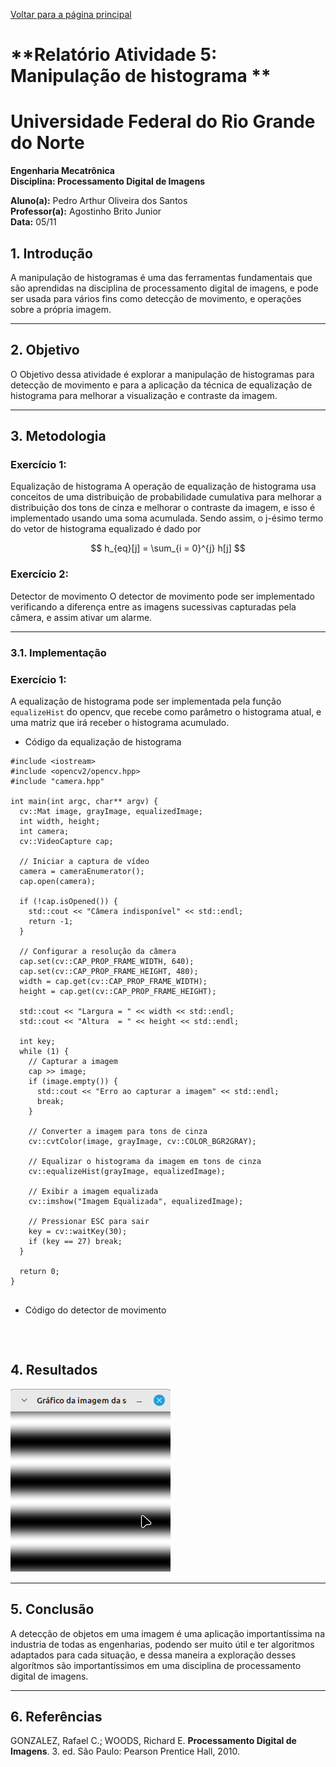 <script type="text/javascript" async
  src="https://cdn.jsdelivr.net/npm/mathjax@3/es5/tex-mml-chtml.js">
</script>

[Voltar para a página principal](../index.md)

# **Relatório Atividade 5: Manipulação de histograma **

# Universidade Federal do Rio Grande do Norte

**Engenharia Mecatrônica**  
**Disciplina: Processamento Digital de Imagens**

**Aluno(a):** Pedro Arthur Oliveira dos Santos  
**Professor(a):** Agostinho Brito Junior  
**Data:** 05/11

## 1. Introdução

A manipulação de histogramas é uma das ferramentas fundamentais que são aprendidas na disciplina de processamento digital de imagens, e pode ser usada para vários fins
como detecção de movimento, e operações sobre a própria imagem.

---

## 2. Objetivo

O Objetivo dessa atividade é explorar a manipulação de histogramas para detecção de movimento e para a aplicação da técnica de equalização de histograma para melhorar a visualização e contraste da imagem.

---

## 3. Metodologia

### Exercício 1:
Equalização de histograma
A operação de equalização de histograma usa conceitos de uma distribuição de probabilidade cumulativa para melhorar a distribuição dos tons de cinza
e melhorar o contraste da imagem, e isso é implementado usando uma soma acumulada.
Sendo assim, o j-ésimo termo do vetor de histograma equalizado é dado por

$$
h_{eq}[j] = \sum_{i = 0}^{j} h[j]
$$


### Exercício 2: 
Detector de movimento
O detector de movimento pode ser implementado verificando a diferença entre as imagens sucessivas capturadas pela câmera, e assim ativar um alarme.


---
### 3.1. Implementação
### Exercício 1: 
A equalização de histograma pode ser implementada pela função ``` equalizeHist ``` do opencv, que recebe como parâmetro o histograma atual, e uma matriz que irá receber o histograma acumulado.

* Código da equalização de histograma

```
#include <iostream>
#include <opencv2/opencv.hpp>
#include "camera.hpp"

int main(int argc, char** argv) {
  cv::Mat image, grayImage, equalizedImage;
  int width, height;
  int camera;
  cv::VideoCapture cap;

  // Iniciar a captura de vídeo
  camera = cameraEnumerator();
  cap.open(camera);

  if (!cap.isOpened()) {
    std::cout << "Câmera indisponível" << std::endl;
    return -1;
  }

  // Configurar a resolução da câmera
  cap.set(cv::CAP_PROP_FRAME_WIDTH, 640);
  cap.set(cv::CAP_PROP_FRAME_HEIGHT, 480);
  width = cap.get(cv::CAP_PROP_FRAME_WIDTH);
  height = cap.get(cv::CAP_PROP_FRAME_HEIGHT);

  std::cout << "Largura = " << width << std::endl;
  std::cout << "Altura  = " << height << std::endl;

  int key;
  while (1) {
    // Capturar a imagem
    cap >> image;
    if (image.empty()) {
      std::cout << "Erro ao capturar a imagem" << std::endl;
      break;
    }

    // Converter a imagem para tons de cinza
    cv::cvtColor(image, grayImage, cv::COLOR_BGR2GRAY);

    // Equalizar o histograma da imagem em tons de cinza
    cv::equalizeHist(grayImage, equalizedImage);

    // Exibir a imagem equalizada
    cv::imshow("Imagem Equalizada", equalizedImage);

    // Pressionar ESC para sair
    key = cv::waitKey(30);
    if (key == 27) break;
  }

  return 0;
}


```

* Código do detector de movimento

```



```


## 4. Resultados


![Imagem gerada pela função senoide](./imagens/imagem_periodica.png)

---

## 5. Conclusão

A detecção de objetos em uma imagem é uma aplicação importantíssima na industria de todas as engenharias, podendo ser muito útil e ter algoritmos adaptados para cada situação, e dessa maneira a exploração desses algorítmos são importantíssimos em uma disciplina de processamento digital de imagens.

---

## 6. Referências

GONZALEZ, Rafael C.; WOODS, Richard E. **Processamento Digital de Imagens**. 3. ed. São Paulo: Pearson Prentice Hall, 2010.
